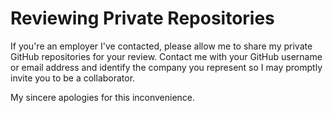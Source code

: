 # Reviewing Private Repositories

If you're an employer I've contacted, please allow me to share my private GitHub repositories for your review. Contact me with your GitHub username or email address and identify the company you represent so I may promptly invite you to be a collaborator.

My sincere apologies for this inconvenience.
